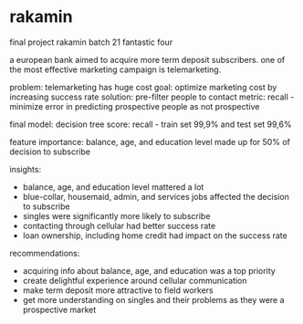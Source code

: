 # rakamin
final project rakamin batch 21
fantastic four

a european bank aimed to acquire more term deposit subscribers. one of the most effective marketing campaign is telemarketing.

problem: telemarketing has huge cost
goal: optimize marketing cost by increasing success rate
solution: pre-filter people to contact
metric: recall - minimize error in predicting prospective people as not prospective

final model: decision tree
score: recall - train set 99,9% and test set 99,6%

feature importance: balance, age, and education level made up for 50% of decision to subscribe

insights:
 - balance, age, and education level mattered a lot
 - blue-collar, housemaid, admin, and services jobs affected the decision to subscribe
 - singles were significantly more likely to subscribe
 - contacting through cellular had better success rate
 - loan ownership, including home credit had impact on the success rate

recommendations:
 - acquiring info about balance, age, and education was a top priority
 - create delightful experience around cellular communication
 - make term deposit more attractive to field workers
 - get more understanding on singles and their problems as they were a prospective market
